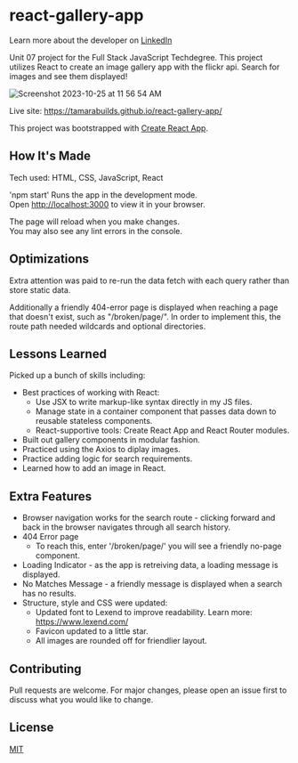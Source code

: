 # react-gallery-app
Learn more about the developer on <a href="https://www.linkedin.com/in/tamarabuilds/" target="_blank">LinkedIn</a>

Unit 07 project for the Full Stack JavaScript Techdegree. This project utilizes React to create an image gallery app with the flickr api. Search for images and see them displayed!

![Screenshot 2023-10-25 at 11 56 54 AM](https://github.com/tamarabuilds/react-gallery-app/assets/98510821/bc3fdb2a-6740-439f-8826-52cde46e64f9)

Live site: https://tamarabuilds.github.io/react-gallery-app/

This project was bootstrapped with [Create React App](https://github.com/facebook/create-react-app).

## How It's Made
Tech used: HTML, CSS, JavaScript, React

'npm start' Runs the app in the development mode.\
Open [http://localhost:3000](http://localhost:3000) to view it in your browser.

The page will reload when you make changes.\
You may also see any lint errors in the console.

## Optimizations

Extra attention was paid to re-run the data fetch with each query rather than store static data.

Additionally a friendly 404-error page is displayed when reaching a page that doesn't exist, such as "/broken/page/". In order to implement this, the route path needed wildcards and optional directories.

## Lessons Learned

Picked up a bunch of skills including:
 * Best practices of working with React:
    * Use JSX to write markup-like syntax directly in my JS files.
    * Manage state in a container component that passes data down to reusable stateless components.
    * React-supportive tools: Create React App and React Router modules.
 * Built out gallery components in modular fashion.
 * Practiced using the Axios to diplay images.
 * Practice adding logic for search requirements.
 * Learned how to add an image in React.


## Extra Features

* Browser navigation works for the search route - clicking forward and back in the browser navigates through all search history.
* 404 Error page
  * To reach this, enter '/broken/page/' you will see a friendly no-page component.
* Loading Indicator - as the app is retreiving data, a loading message is displayed.
* No Matches Message - a friendly message is displayed when a search has no results.
* Structure, style and CSS were updated:
  * Updated font to Lexend to improve readability. Learn more: https://www.lexend.com/
  * Favicon updated to a little star.
  * All images are rounded off for friendlier layout.


## Contributing

Pull requests are welcome. For major changes, please open an issue first to discuss what you would like to change.


## License

[MIT](https://choosealicense.com/licenses/mit/)

